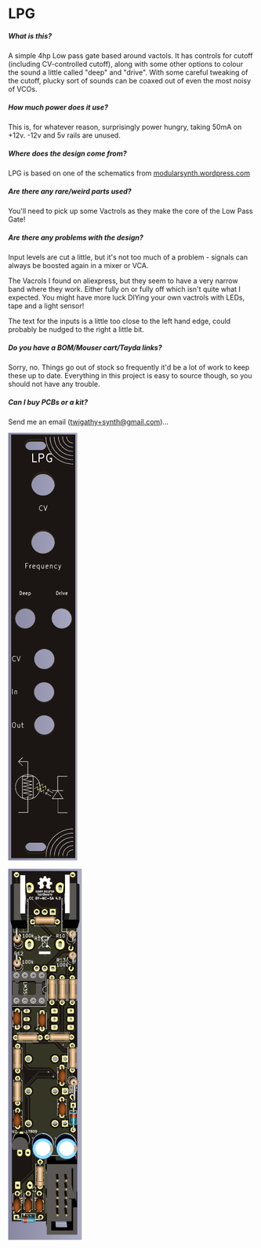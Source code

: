 # LPG

##### What is this?

A simple 4hp Low pass gate based around vactols. It has controls for cutoff (including CV-controlled cutoff), along with some other options to colour the sound a little called "deep" and "drive". With some careful tweaking of the cutoff, plucky sort of sounds can be coaxed out of even the most noisy of VCOs.

##### How much power does it use?

This is, for whatever reason, surprisingly power hungry, taking 50mA on +12v. -12v and 5v rails are unused.

##### Where does the design come from?

LPG is based on one of the schematics from [modularsynth.wordpress.com](https://modularsynth.wordpress.com/module-diy-lpgatt/)

##### Are there any rare/weird parts used?

You'll need to pick up some Vactrols as they make the core of the Low Pass Gate!

##### Are there any problems with the design?

Input levels are cut a little, but it's not too much of a problem - signals can always be boosted again in a mixer or VCA.

The Vacrols I found on aliexpress, but they seem to have a very narrow band where they work. Either fully on or fully off which isn't quite what I expected. You might have more luck DIYing your own vactrols with LEDs, tape and a light sensor!

The text for the inputs is a little too close to the left hand edge, could probably be nudged to the right a little bit.

##### Do you have a BOM/Mouser cart/Tayda links?

Sorry, no. Things go out of stock so frequently it'd be a lot of work to keep these up to date. Everything in this project is easy to source though, so you should not have any trouble.

##### Can I buy PCBs or a kit?

Send me an email (twigathy+synth@gmail.com)...

![lpg-panel](images/lpg-panel.png)

![lpg-board](images/lpg-board.png)